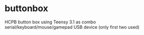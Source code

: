 # buttonbox
HCPB button box using Teensy 3.1 as combo serial/keyboard/mouse/gamepad USB  device (only first two used)
